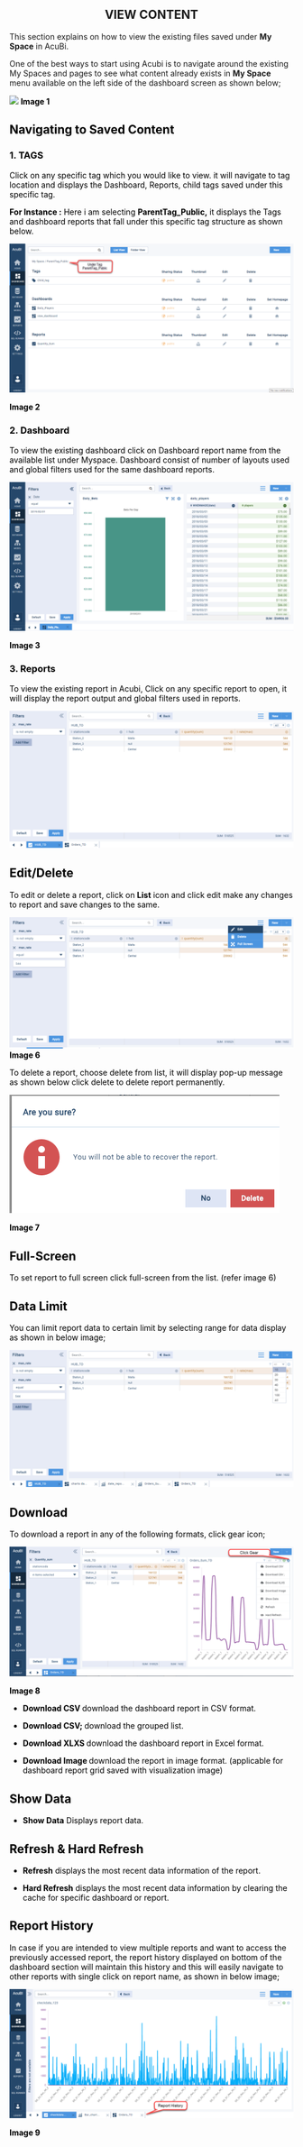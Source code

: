 


<center><h2>VIEW CONTENT</h2></center>

This section explains on how to view the existing files saved under <b>My Space</b> in AcuBi.

One of the best ways to start using Acubi is to navigate around the existing My Spaces and pages to see what content already exists in <b>My Space</b> menu available on the left side of the dashboard screen as shown below;

![
](https://raw.githubusercontent.com/sv18042016/fp1/d9c267871ed467a0bbf143c1bf8c4137012cb6d4/images/New_version5/UD_Viewing_Content_Image4.png)
 <b><font color = "Black"> Image 1</b>

## Navigating to Saved Content 

### 1. TAGS

Click on any specific tag which you would like to view. it will navigate to tag location and displays the Dashboard, Reports, child tags saved under this specific tag.

<b>For Instance :</b> Here i am selecting <b>ParentTag_Public,</b> it displays the Tags and dashboard reports that fall under this specific tag structure as shown below.

![enter image description here](https://raw.githubusercontent.com/sv18042016/fp1/69d5beb04063249964516e10e7358d38b3641f29/images/New_version5/UD_Viewing_Content_Image1.png)
 
 <b><font color = "Black"> Image 2</b>
 
### 2. Dashboard

 To view the existing dashboard click on Dashboard report name from the available list under Myspace. Dashboard consist of number of layouts used and global filters used for the same dashboard reports.
 
![enter image description here](https://raw.githubusercontent.com/sv18042016/fp1/defc094669e204a0c4851cb930d0a992f814830a/images/New_version5/UD_Viewing_Content_Image2.png)
 
 <b><font color = "Black"> Image 3</b>

 ### 3. Reports

To view the existing report in Acubi, Click on any specific report to open, it will display the report output and global filters used in reports.

![enter image description here](https://raw.githubusercontent.com/sv18042016/fp1/094f156e76391d17f8f39e4a8f02b97cf71952d4/images/New_version5/td_view_report_image12.png)

## Edit/Delete

To edit or delete a report, click on <b>List</b> icon and click edit make any changes to report and save changes to the same.

![enter image description here](https://raw.githubusercontent.com/sv18042016/fp1/4cf90c1b89eb4c3002bcc0f1de094babbc3834d4/images/New_version5/td_view_report_image15.png)
<b><font color = "Black"> Image 6</b>

To delete a report, choose delete from list, it will display pop-up message as shown below click delete to delete report permanently.

![enter image description here](https://raw.githubusercontent.com/sv18042016/fp1/0711e4822adc1e6fc82e353e54ef5a7f4343b01e/images/New_version5/td_view_report_image14.png)

<b><font color = "Black"> Image 7</b>

## Full-Screen

To set report to full screen click full-screen from the list. (refer image 6)

## Data Limit

You can limit report data to certain limit by selecting range for data display as shown in below image;

![enter image description here](https://raw.githubusercontent.com/sv18042016/fp1/9909d1672012d731d78dcdbdbf702bf20a06c2cb/images/New_version5/UD_Viewing_Content_Image5.png)


## Download

To download a report in any of the following formats, click gear icon;

![enter image description here](https://raw.githubusercontent.com/sv18042016/fp1/b258f4f2510be549d125601a7ae32a0c1945cca9/images/New_version5/td_view_report_image16.png)

<b><font color = "Black"> Image 8</b>

-   <b>Download CSV </b>  download the dashboard report in CSV format.

-  <b>Download CSV; </b>  download the grouped list.

- <b>Download XLXS </b>  download the dashboard report in Excel format.

- <b> Download Image </b>  download the report in image format. (applicable for dashboard report grid saved with visualization image)

## Show Data

- <b> Show Data</b> Displays report data.
 
## Refresh & Hard Refresh

-   <b>Refresh</b>  displays the most recent data information of the report.
    
-   <b>Hard Refresh</b>  displays the most recent data information by clearing the cache for specific dashboard or report.
    
## Report History

In case if you are intended to view multiple reports and want to access the previously accessed report, the report history displayed on bottom of the dashboard section will maintain this history and this will easily navigate to other reports with single click on report name, as shown in below image;

![enter image description here](https://raw.githubusercontent.com/sv18042016/fp1/ecb4f0f16b2129205eec0956ab06dc804f988097/images/New_version5/td_view_report_image17.png)

<b><font color = "Black"> Image 9</b>


<!--stackedit_data:
eyJoaXN0b3J5IjpbNzg5NjM5MjksMjAyMjE3MTU5OCwtMTU0Mz
c1MDcyMCwtMTI2NDUyMDk3OCwtNDExNDEyMTYzLC0xNDEzMTgx
NDkxLDIwNzMzMTQ1MDIsODc5ODQ0NjE4LDE4OTUzMTQ1NzAsLT
E3MzYzMjY5NjQsMTMxOTU4NjUyNiwxMjM0NTM0NzU3LC0zODI2
MDM5MjEsLTEwMDI5NTQyNzYsMTk4ODk0MTEzMiwtNjYwODAyMD
Y0XX0=
-->